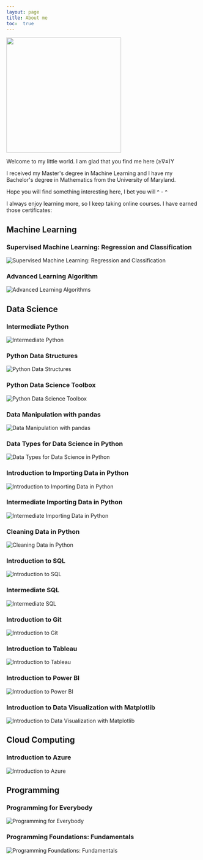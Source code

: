 ```yaml
---
layout: page
title: About me
toc:  true
---
```


<img src="{{ '/pics/IMG_0621.jpg' | relative_url }}" width="300px">

Welcome to my little world.  I am glad that you find me here (≥∇≤)Y

I received my Master's degree in Machine Learning and I have my Bachelor's degree in Mathematics from the University of Maryland.


Hope you will find something interesting here, I bet you will ^ - ^

I always enjoy learning more, so I keep taking online courses. I have earned those certificates:

## Machine Learning

### Supervised Machine Learning: Regression and Classification
![Supervised Machine Learning: Regression and Classification](https://joy3luo.github.io/mathnotes/pics/certificates/Supervised_Machine_Learning_Regression.png)

### Advanced Learning Algorithm
![Advanced Learning Algorithms](https://joy3luo.github.io/mathnotes/pics/certificates/Advanced_Learning_Algorithms.png)

## Data Science

### Intermediate Python
![Intermediate Python](https://joy3luo.github.io/mathnotes/pics/certificates/Intermediate_Python.png)

### Python Data Structures
![Python Data Structures](https://joy3luo.github.io/mathnotes/pics/certificates/Python_Data_Structures.png)



### Python Data Science Toolbox
![Python Data Science Toolbox](https://joy3luo.github.io/mathnotes/pics/certificates/Data_Toolbox.png)

### Data Manipulation with pandas
![Data Manipulation with pandas](https://joy3luo.github.io/mathnotes/pics/certificates/Data_Manipulation_with_pandas.png)

### Data Types for Data Science in Python
![Data Types for Data Science in Python](https://joy3luo.github.io/mathnotes/pics/certificates/Data_Types.png)

### Introduction to Importing Data in Python
![Introduction to Importing Data in Python](https://joy3luo.github.io/mathnotes/pics/certificates/Importing_Data.png)

### Intermediate Importing Data in Python
![Intermediate Importing Data in Python](https://joy3luo.github.io/mathnotes/pics/certificates/Intermediate_Importing_Data_in_Python.png)

### Cleaning Data in Python
![Cleaning Data in Python](https://joy3luo.github.io/mathnotes/pics/certificates/Cleaning_Data_in_Python.png)

### Introduction to SQL
![Introduction to SQL](https://joy3luo.github.io/mathnotes/pics/certificates/Introduction_to_SQL.png)

### Intermediate SQL
![Intermediate SQL](https://joy3luo.github.io/mathnotes/pics/certificates/Intermediate_SQL.png)

### Introduction to Git
![Introduction to Git](https://joy3luo.github.io/mathnotes/pics/certificates/Introduction_to_Git.png)

### Introduction to Tableau
![Introduction to Tableau](https://joy3luo.github.io/mathnotes/pics/certificates/Introduction_to_Tableau.png)

### Introduction to Power BI
![Introduction to Power BI](https://joy3luo.github.io/mathnotes/pics/certificates/Introduction_to_Power_BI.png)

### Introduction to Data Visualization with Matplotlib
![Introduction to Data Visualization with Matplotlib](https://joy3luo.github.io/mathnotes/pics/certificates/Introduction_to_Data_Visualization_with_Matplotlib.png)

## Cloud Computing
### Introduction to Azure
![Introduction to Azure](https://joy3luo.github.io/mathnotes/pics/certificates/Introduction_to_Azure.png)

## Programming
### Programming for Everybody
![Programming for Everybody](https://joy3luo.github.io/mathnotes/pics/certificates/Programming_for_Everybody.png)

### Programming Foundations: Fundamentals
![Programming Foundations: Fundamentals](https://joy3luo.github.io/mathnotes/pics/certificates/Programming_Foundations.png)
